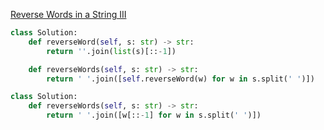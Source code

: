 [Reverse Words in a String III](https://leetcode.com/problems/reverse-words-in-a-string-iii)
```Python
class Solution:
    def reverseWord(self, s: str) -> str:
        return ''.join(list(s)[::-1])

    def reverseWords(self, s: str) -> str:
        return ' '.join([self.reverseWord(w) for w in s.split(' ')])
```

```Python
class Solution:
    def reverseWords(self, s: str) -> str:
        return ' '.join([w[::-1] for w in s.split(' ')])
```
